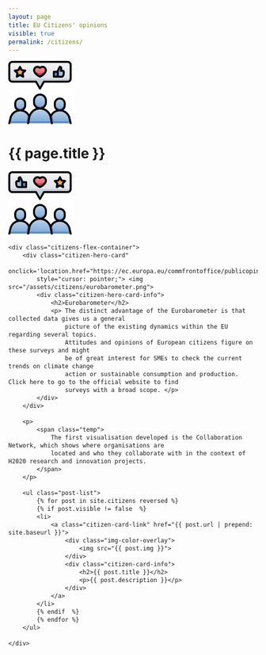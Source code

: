 ```yaml
---
layout: page
title: EU Citizens' opinions
visible: true
permalink: /citizens/
---
```


<div class="citizens">
	<div class="centered-title">
		<img src="/assets/icons/DrawKit-SaaS/Color/Feedback Audience.svg">
		<h1>{{ page.title }}</h1>
		<img src="/assets/icons/DrawKit-SaaS/Color/Feedback Audience.svg" style="transform: scaleX(-1);">
	</div>

	<div class="citizens-flex-container">
		<div class="citizen-hero-card"
			onclick='location.href="https://ec.europa.eu/commfrontoffice/publicopinion/index.cfm"'
			style="cursor: pointer;"> <img src="/assets/citizens/eurobarometer.png">
			<div class="citizen-hero-card-info">
				<h2>Eurobarometer</h2>
				<p> The distinct advantage of the Eurobarometer is that collected data gives us a general
					picture of the existing dynamics within the EU regarding several topics.
					Attitudes and opinions of European citizens figure on these surveys and might
					be of great interest for SMEs to check the current trends on climate change
					action or sustainable consumption and production. Click here to go to the official website to find
					surveys with a broad scope. </p>
			</div>
		</div>

		<p>
			<span class="temp">
				The first visualisation developed is the Collaboration Network, which shows where organisations are
				located and who they collaborate with in the context of H2020 research and innovation projects.
			</span>
		</p>

		<ul class="post-list">
			{% for post in site.citizens reversed %}
			{% if post.visible != false  %}
			<li>
				<a class="citizen-card-link" href="{{ post.url | prepend: site.baseurl }}">
					<div class="img-color-overlay">
						<img src="{{ post.img }}">
					</div>
					<div class="citizen-card-info">
						<h2>{{ post.title }}</h2>
						<p>{{ post.description }}</p>
					</div>
				</a>
			</li>
			{% endif  %}
			{% endfor %}
		</ul>

	</div>


</div>